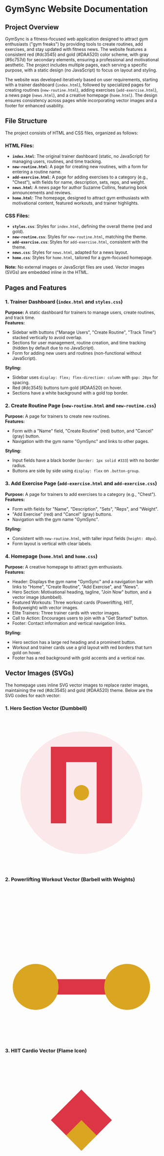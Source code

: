 # GymSync Website Documentation

## Project Overview
GymSync is a fitness-focused web application designed to attract gym enthusiasts ("gym freaks") by providing tools to create routines, add exercises, and stay updated with fitness news. The website features a consistent red (#dc3545) and gold (#DAA520) color scheme, with gray (#6c757d) for secondary elements, ensuring a professional and motivational aesthetic. The project includes multiple pages, each serving a specific purpose, with a static design (no JavaScript) to focus on layout and styling.

The website was developed iteratively based on user requirements, starting with a trainer dashboard (`index.html`), followed by specialized pages for creating routines (`new-routine.html`), adding exercises (`add-exercise.html`), a news page (`news.html`), and a creative homepage (`home.html`). The design ensures consistency across pages while incorporating vector images and a footer for enhanced usability.

## File Structure
The project consists of HTML and CSS files, organized as follows:

### HTML Files:
- **`index.html`**: The original trainer dashboard (static, no JavaScript) for managing users, routines, and time tracking.
- **`new-routine.html`**: A page for creating new routines, with a form for entering a routine name.
- **`add-exercise.html`**: A page for adding exercises to a category (e.g., "Chest"), with fields for name, description, sets, reps, and weight.
- **`news.html`**: A news page for author Suzanne Collins, featuring book announcements and reviews.
- **`home.html`**: The homepage, designed to attract gym enthusiasts with motivational content, featured workouts, and trainer highlights.

### CSS Files:
- **`styles.css`**: Styles for `index.html`, defining the overall theme (red and gold).
- **`new-routine.css`**: Styles for `new-routine.html`, matching the theme.
- **`add-exercise.css`**: Styles for `add-exercise.html`, consistent with the theme.
- **`news.css`**: Styles for `news.html`, adapted for a news layout.
- **`home.css`**: Styles for `home.html`, tailored for a gym-focused homepage.

**Note:** No external images or JavaScript files are used. Vector images (SVGs) are embedded inline in the HTML.

## Pages and Features

### 1. Trainer Dashboard (`index.html` and `styles.css`)
**Purpose:** A static dashboard for trainers to manage users, create routines, and track time.  
**Features:**
- Sidebar with buttons ("Manage Users", "Create Routine", "Track Time") stacked vertically to avoid overlap.
- Sections for user management, routine creation, and time tracking (hidden by default due to no JavaScript).
- Form for adding new users and routines (non-functional without JavaScript).

**Styling:**
- Sidebar uses `display: flex; flex-direction: column` with `gap: 20px` for spacing.
- Red (#dc3545) buttons turn gold (#DAA520) on hover.
- Sections have a white background with a gold top border.

### 2. Create Routine Page (`new-routine.html` and `new-routine.css`)
**Purpose:** A page for trainers to create new routines.  
**Features:**
- Form with a "Name" field, "Create Routine" (red) button, and "Cancel" (gray) button.
- Navigation with the gym name "GymSync" and links to other pages.

**Styling:**
- Input fields have a black border (`border: 1px solid #333`) with no border radius.
- Buttons are side by side using `display: flex` on `.button-group`.

### 3. Add Exercise Page (`add-exercise.html` and `add-exercise.css`)
**Purpose:** A page for trainers to add exercises to a category (e.g., "Chest").  
**Features:**
- Form with fields for "Name", "Description", "Sets", "Reps", and "Weight".
- "Add Exercise" (red) and "Cancel" (gray) buttons.
- Navigation with the gym name "GymSync".

**Styling:**
- Consistent with `new-routine.html`, with taller input fields (`height: 40px`).
- Form layout is vertical with clear labels.

### 4. Homepage (`home.html` and `home.css`)
**Purpose:** A creative homepage to attract gym enthusiasts.  
**Features:**
- Header: Displays the gym name "GymSync" and a navigation bar with links to "Home", "Create Routine", "Add Exercise", and "News".
- Hero Section: Motivational heading, tagline, "Join Now" button, and a vector image (dumbbell).
- Featured Workouts: Three workout cards (Powerlifting, HIIT, Bodyweight) with vector images.
- Elite Trainers: Three trainer cards with vector images.
- Call to Action: Encourages users to join with a "Get Started" button.
- Footer: Contact information and vertical navigation links.

**Styling:**
- Hero section has a large red heading and a prominent button.
- Workout and trainer cards use a grid layout with red borders that turn gold on hover.
- Footer has a red background with gold accents and a vertical nav.

## Vector Images (SVGs)
The homepage uses inline SVG vector images to replace raster images, maintaining the red (#dc3545) and gold (#DAA520) theme. Below are the SVG codes for each vector:

### 1. Hero Section Vector (Dumbbell)

<svg class="hero-image" width="500" height="500" viewBox="0 0 200 200" xmlns="http://www.w3.org/2000/svg">
    <circle cx="100" cy="100" r="80" fill="#dc3545" opacity="0.1"/>
    <path d="M60 140 L80 140 L80 60 L120 60 L120 140 L140 140 L140 40 L60 40 Z" fill="#dc3545"/>
    <circle cx="100" cy="100" r="10" fill="#DAA520"/>
</svg>


### 2. Powerlifting Workout Vector (Barbell with Weights)
<svg width="500" height="500" viewBox="0 0 100 100" xmlns="http://www.w3.org/2000/svg">
    <rect x="20" y="60" width="60" height="10" fill="#dc3545"/>
    <circle cx="20" cy="65" r="15" fill="#DAA520"/>
    <circle cx="80" cy="65" r="15" fill="#DAA520"/>
</svg>

### 3. HIIT Cardio Vector (Flame Icon)
<svg width="500" height="500" viewBox="0 0 100 100" xmlns="http://www.w3.org/2000/svg">
    <path d="M50 20 L70 40 L50 60 L30 40 Z" fill="#dc3545"/>
    <path d="M50 40 L60 50 L50 60 L40 50 Z" fill="#DAA520"/>
</svg>

### 4. Bodyweight Challenge Vector (Push-Up Stick Figure)
<svg width="500" height="500" viewBox="0 0 100 100" xmlns="http://www.w3.org/2000/svg">
    <circle cx="50" cy="30" r="15" fill="#dc3545"/>
    <path d="M50 45 L50 80 M30 60 L70 60" stroke="#DAA520" stroke-width="5" fill="none"/>
</svg>

### 5. Trainer Vector (Trainer Silhouette)
<svg width="500" height="500" viewBox="0 0 100 100" xmlns="http://www.w3.org/2000/svg">
    <circle cx="50" cy="30" r="15" fill="#dc3545"/>
    <path d="M50 45 L50 80 M30 60 L70 60 M30 50 L40 70 M60 70 L70 50" stroke="#DAA520" stroke-width="5" fill="none"/>
</svg>


## Styling Details
### Color Scheme:

- Primary: Red (#dc3545) for headers, buttons, and main headings.
- Secondary: Gold (#DAA520) for hover effects, subheadings, and accents.
- Tertiary: Gray (#6c757d) for secondary buttons (e.g., "Cancel").

### Typography:
Font: Arial, sans-serif for consistency and readability.

### Hierarchy: 

- h1 (2.5rem)
- h2 (1.8rem)
- h3 (1.2rem)
- Body text (1rem)

### Layout:
Containers use max-width: 1200px for a responsive design.

Sections have a white background, gold top border, and subtle shadow.

Grids (e.g., workout and trainer cards) use display: grid with repeat(3, 1fr), stacking on mobile.

## Responsive Design:
Media queries (@media (max-width: 768px)) stack grids and reduce padding/font sizes for smaller screens.

 ## Mock Ups 
So Tried to use Other languages like java with the html and css with Python but could not run in my laptop. So droppped the idea and stuck to front end and let armando do the backend with python and django treid to apply the java but time was limited.

## Mock up of the java 
![alt text](image.png)

### The Code Snippets
1. 
![alt text](image-1.png)
2. 
![alt text](image-2.png)
3. 
 ![alt text](image-3.png)
4. 
 ![alt text](image-4.png)
5. 
![alt text](image-5.png)
- So all of the above cose and mock up are animated and worked for the code but as we did not have any time left due to communication issues and pilling up our work we did not apply all of the requiremnets but at the end all of us communicated in the left two weeks to present a usable and running website you can check our progress in the issues that we created in github as a means of showing you that we have given our all. I dont know how many hours we gave but we have fulfilled the required hours to give to the project. Thank you!

## Conclusion 
The GymSync website project successfully delivers a cohesive and visually appealing platform for gym enthusiasts. The consistent red-and-gold theme creates a professional and motivational aesthetic, while the static design ensures a clean layout without the complexity of JavaScript. Each page serves a distinct purpose: the trainer dashboard (index.html) provides a foundation for user and routine management, new-routine.html and add-exercise.html offer tools for creating fitness content and home.html attracts users with a dynamic and engaging design.

The use of inline SVG vector images enhances the homepage's appeal, providing lightweight and scalable visuals that align with the gym theme. The addition of a footer with contact information and vertical navigation improves usability, ensuring users can easily navigate the site. The project is fully responsive, making it accessible on both desktop and mobile devices.

Future enhancements could include adding JavaScript for interactivity (e.g., form submissions, dynamic content updates), integrating a backend for data storage, or incorporating real gym images for a more realistic look. Overall, GymSync is a solid foundation for a fitness platform, ready to inspire and support gym enthusiasts in their fitness journey.

---
## Note:
Also There were not much to take from the web or any bibliography but i did Learn to create the Vector images from youtube and W3 schools as i didnot want to add a photo to a Webapp.
